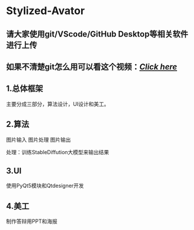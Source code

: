 # Stylized-Avator

## 请大家使用git/VScode/GitHub Desktop等相关软件进行上传

## 如果不清楚git怎么用可以看这个视频：[*Click here*](https://www.bilibili.com/video/BV1u94y1n73L/ "7分钟的简单介绍")

## 1.总体框架

主要分成三部分，算法设计，UI设计和美工。

## 2.算法

图片输入 图片处理 图片输出

处理：训练StableDiffution大模型来输出结果

## 3.UI

使用PyQt5模块和Qtdesigner开发

## 4.美工

制作答辩用PPT和海报
